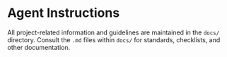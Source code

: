 # Agent Instructions

All project-related information and guidelines are maintained in the `docs/` directory.
Consult the `.md` files within `docs/` for standards, checklists, and other documentation.

